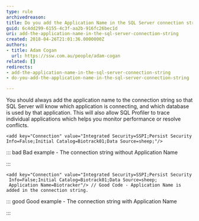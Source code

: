 ```yaml
---
type: rule
archivedreason: 
title: Do you add the Application Name in the SQL Server connection string?
guid: 6c4dd299-6155-4c3f-aa2b-916fc26bec1d
uri: add-the-application-name-in-the-sql-server-connection-string
created: 2018-04-26T21:01:36.0000000Z
authors:
- title: Adam Cogan
  url: https://ssw.com.au/people/adam-cogan
related: []
redirects:
- add-the-application-name-in-the-sql-server-connection-string
- do-you-add-the-application-name-in-the-sql-server-connection-string

---
```


You should always add the application name to the connection string so that SQL Server will know which application is connecting, and which database is used by that application. This will also allow SQL Profiler to trace individual applications which helps you monitor performance or resolve conflicts.


<!--endintro-->



```
<add key="Connection" value="Integrated Security=SSPI;Persist Security Info=False;Initial Catalog=Biotrack01;Data Source=sheep;"/>
```




::: bad
Bad example - The connection string without Application Name

:::



```
<add key="Connection" value="Integrated Security=SSPI;Persist Security 
 Info=False;Initial Catalog=Biotrack01;Data Source=sheep; 
 Application Name=Biotracker"/> // Good Code - Application Name is added in the connection string.
```




::: good
Good example - The connection string with Application Name

:::
